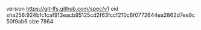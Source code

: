 version https://git-lfs.github.com/spec/v1
oid sha256:924bfc1caf913eacb95125cd2f63fccf210c6f0772644ea2862d7ee9c50f9ab6
size 7864
